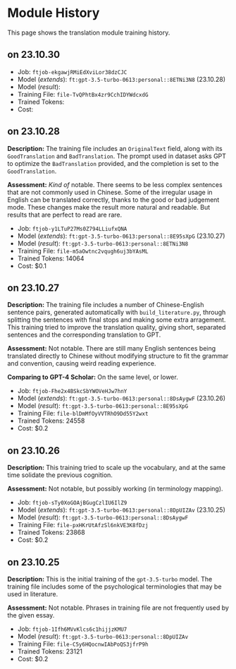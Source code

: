 # Module History

This page shows the translation module training history.

## on 23.10.30

- Job: `ftjob-ekgawjRMiEdXviLor38dzCJC`
- Model (*extends*): `ft:gpt-3.5-turbo-0613:personal::8ETNi3N8` (23.10.28)
- Model (*result*):
- Training File: `file-TvQPhtBx4zr9CchIDYWdcxdG`
- Trained Tokens:
- Cost:

## on 23.10.28

**Description:** The training file includes an `OriginalText` field, along with its `GoodTranslation` and `BadTranslation`. The prompt used in dataset asks GPT to optimize the `BadTranslation` provided, and the completion is set to the `GoodTranslation`.

**Assessment:** *Kind of* notable. There seems to be less complex sentences that are not commonly used in Chinese. Some of the irregular usage in English can be translated correctly, thanks to the good or bad judgement mode. These changes make the result more natural and readable. But results that are perfect to read are rare.

- Job: `ftjob-y1LTuP27Ms0Z794LLiufxQNA`
- Model (*extends*): `ft:gpt-3.5-turbo-0613:personal::8E95sXpG` (23.10.27)
- Model (*result*): `ft:gpt-3.5-turbo-0613:personal::8ETNi3N8`
- Training File: `file-m5aOwtnc2vqugh6uj3bYAsML`
- Trained Tokens: 14064
- Cost: $0.1

## on 23.10.27

**Description:** The training file includes a number of Chinese-English sentence pairs, generated automatically with `build_literature.py`, through splitting the sentences with final stops and making some extra arragement. This training tried to improve the translation quality, giving short, separated sentences and the corresponding translation to GPT.

**Assessment:** Not notable. There are still many English sentences being translated directly to Chinese without modifying structure to fit the grammar and convention, causing weird reading experience.

**Comparing to GPT-4 Scholar:** On the same level, or lower.

- Job: `ftjob-Fhe2x4BSkcSbYWOVeHJw7hnY`
- Model (*extends*): `ft:gpt-3.5-turbo-0613:personal::8DsAygwF` (23.10.26)
- Model (*result*): `ft:gpt-3.5-turbo-0613:personal::8E95sXpG`
- Training File: `file-blDmMfOyVVTRhO9Dd55Y2wxt`
- Trained Tokens: 24558
- Cost: $0.2

## on 23.10.26

**Description:** This training tried to scale up the vocabulary, and at the same time solidate the previous cognition.

**Assessment:** Not notable, but possibly working (in terminology mapping).

- Job: `ftjob-sTy0XoGOAjBGugCzlIU6IlZ9`
- Model (*extends*): `ft:gpt-3.5-turbo-0613:personal::8DpUIZAv` (23.10.25)
- Model (*result*): `ft:gpt-3.5-turbo-0613:personal::8DsAygwF`
- Training File: `file-pxHKrUtAfzSl6nkVE3K8fDzj`
- Trained Tokens: 23868
- Cost: $0.2

## on 23.10.25

**Description:** This is the initial training of the `gpt-3.5-turbo` model. The training file includes some of the psychological terminologies that may be used in literature.

**Assessment:** Not notable. Phrases in training file are not frequently used by the given essay.

- Job: `ftjob-1Ifh6MVvKlcs6c1hijjzKMU7`
- Model (*result*): `ft:gpt-3.5-turbo-0613:personal::8DpUIZAv`
- Training File: `file-C5y6HQocnwIAbPoQS3jfrP9h`
- Trained Tokens: 23121
- Cost: $0.2